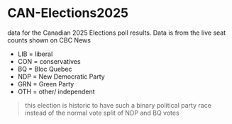 # CAN-Elections2025

data for the Canadian 2025 Elections poll results. Data is from the live seat counts shown on CBC News

- LIB = liberal
- CON = conservatives
- BQ = Bloc Quebec
- NDP = New Democratic Party
- GRN = Green Party
- OTH = other/ independent

> this election is historic to have such a binary political party race instead of the normal vote split of NDP and BQ votes
